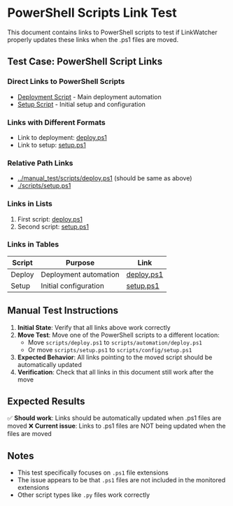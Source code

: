 # PowerShell Scripts Link Test

This document contains links to PowerShell scripts to test if LinkWatcher properly updates these links when the .ps1 files are moved.

## Test Case: PowerShell Script Links

### Direct Links to PowerShell Scripts
- [Deployment Script](scripts/deploy.ps1) - Main deployment automation
- [Setup Script](scripts/setup.ps1) - Initial setup and configuration

### Links with Different Formats
- Link to deployment: [deploy.ps1](scripts/deploy.ps1)
- Link to setup: [setup.ps1](scripts/setup.ps1)

### Relative Path Links
- [../manual_test/scripts/deploy.ps1](scripts/deploy.ps1) (should be same as above)
- [./scripts/setup.ps1](scripts/setup.ps1)

### Links in Lists
1. First script: [deploy.ps1](scripts/deploy.ps1)
2. Second script: [setup.ps1](scripts/setup.ps1)

### Links in Tables
| Script | Purpose | Link |
|--------|---------|------|
| Deploy | Deployment automation | [deploy.ps1](scripts/deploy.ps1) |
| Setup | Initial configuration | [setup.ps1](scripts/setup.ps1) |

## Manual Test Instructions

1. **Initial State**: Verify that all links above work correctly
2. **Move Test**: Move one of the PowerShell scripts to a different location:
   - Move `scripts/deploy.ps1` to `scripts/automation/deploy.ps1`
   - Or move `scripts/setup.ps1` to `scripts/config/setup.ps1`
3. **Expected Behavior**: All links pointing to the moved script should be automatically updated
4. **Verification**: Check that all links in this document still work after the move

## Expected Results

✅ **Should work**: Links should be automatically updated when .ps1 files are moved
❌ **Current issue**: Links to .ps1 files are NOT being updated when the files are moved

## Notes

- This test specifically focuses on `.ps1` file extensions
- The issue appears to be that `.ps1` files are not included in the monitored extensions
- Other script types like `.py` files work correctly